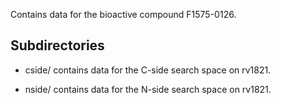 Contains data for the bioactive compound F1575-0126.

## Subdirectories

- cside/ contains data for the C-side search space on rv1821.

- nside/ contains data for the N-side search space on rv1821.

